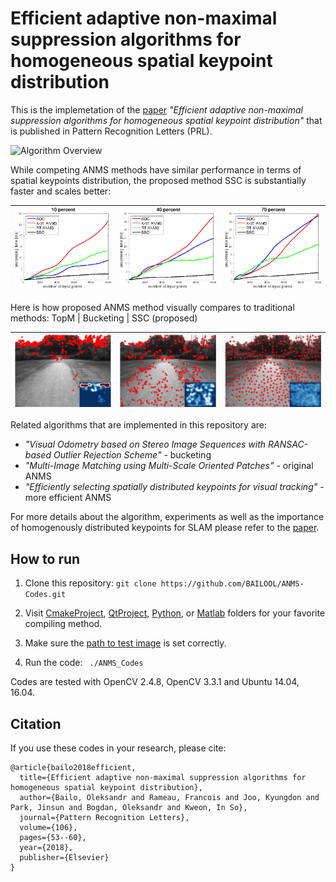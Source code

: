# Efficient adaptive non-maximal suppression algorithms for homogeneous spatial keypoint distribution

This is the implemetation of the [paper](https://www.researchgate.net/publication/323388062_Efficient_adaptive_non-maximal_suppression_algorithms_for_homogeneous_spatial_keypoint_distribution) *"Efficient adaptive non-maximal suppression algorithms for homogeneous spatial keypoint distribution"* that is published in Pattern Recognition Letters (PRL).

![Algorithm Overview](https://github.com/BAILOOL/ANMS-Codes/blob/master/Images/algorithm_overview.png?raw=true?raw=true "Algorithm Overview")

While competing ANMS methods have similar performance in terms of spatial keypoints distribution, the proposed method SSC is substantially faster and scales better:

| ![Retrieve 10%](https://github.com/BAILOOL/ANMS-Codes/blob/master/Images/Time10.png?raw=true "Retrieve 10%") | ![Retrieve 40%](https://github.com/BAILOOL/ANMS-Codes/blob/master/Images/Time40.png?raw=true "Retrieve 40%") | ![Retrieve 70%](https://github.com/BAILOOL/ANMS-Codes/blob/master/Images/Time70.png?raw=true "Retrieve 70%") |
|:----:|:---:|:---:|

Here is how proposed ANMS method visually compares to traditional methods: TopM | Bucketing | SSC (proposed)

| ![TopM](https://github.com/BAILOOL/ANMS-Codes/blob/master/Images/TopM.png?raw=true "TopM") | ![Bucketing](https://github.com/BAILOOL/ANMS-Codes/blob/master/Images/Bucketing.png?raw=true "Bucketing") | ![SSC](https://github.com/BAILOOL/ANMS-Codes/blob/master/Images/SSC.png?raw=true "SSC") |
|:---:|:---:|:---:|

Related algorithms that are implemented in this repository are:

 - *"Visual Odometry based on Stereo Image Sequences with RANSAC-based Outlier Rejection Scheme"* - bucketing
 - *"Multi-Image Matching using Multi-Scale Oriented Patches"* - original ANMS
 - *"Efficiently selecting spatially distributed keypoints for visual tracking"* - more efficient ANMS

For more details about the algorithm, experiments as well as the importance of homogenously distributed keypoints for SLAM please refer to the [paper](https://www.researchgate.net/publication/323388062_Efficient_adaptive_non-maximal_suppression_algorithms_for_homogeneous_spatial_keypoint_distribution).

## How to run
1. Clone this repository: ``` git clone https://github.com/BAILOOL/ANMS-Codes.git ```
2. Visit [CmakeProject](https://github.com/BAILOOL/ANMS-Codes/tree/master/CmakeProject), [QtProject](https://github.com/BAILOOL/ANMS-Codes/tree/master/QtProject), [Python](https://github.com/BAILOOL/ANMS-Codes/tree/master/Python), or [Matlab](https://github.com/BAILOOL/ANMS-Codes/tree/master/Matlab) folders for your favorite compiling method.

3. Make sure the [path to test image](https://github.com/BAILOOL/ANMS-Codes/blob/d907ca805fcf1ea670ac75a9ea9b46446421e573/CmakeProject/source/main.cpp#L8) is set correctly.

4. Run the code: ``` ./ANMS_Codes```

Codes are tested with OpenCV 2.4.8, OpenCV 3.3.1 and Ubuntu 14.04, 16.04.

## Citation
If you use these codes in your research, please cite:
```
@article{bailo2018efficient,
  title={Efficient adaptive non-maximal suppression algorithms for homogeneous spatial keypoint distribution},
  author={Bailo, Oleksandr and Rameau, Francois and Joo, Kyungdon and Park, Jinsun and Bogdan, Oleksandr and Kweon, In So},
  journal={Pattern Recognition Letters},
  volume={106},
  pages={53--60},
  year={2018},
  publisher={Elsevier}
}
```
